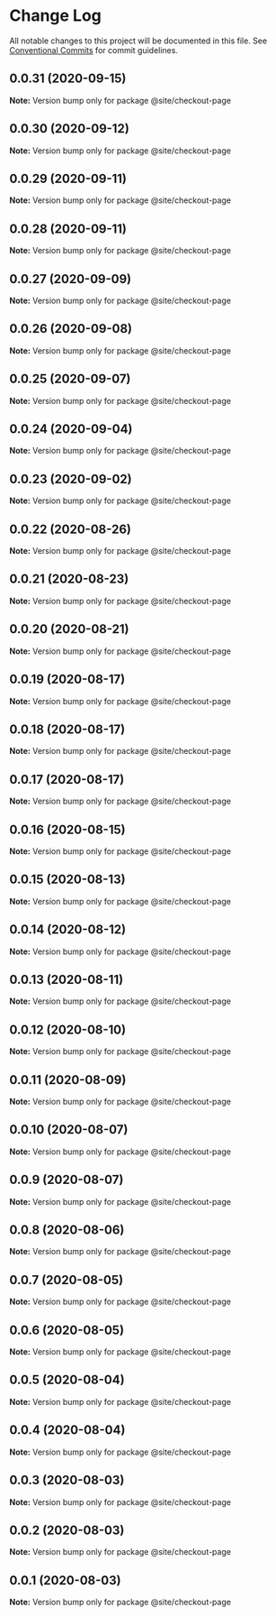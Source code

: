# Change Log

All notable changes to this project will be documented in this file.
See [Conventional Commits](https://conventionalcommits.org) for commit guidelines.

## 0.0.31 (2020-09-15)

**Note:** Version bump only for package @site/checkout-page





## 0.0.30 (2020-09-12)

**Note:** Version bump only for package @site/checkout-page





## 0.0.29 (2020-09-11)

**Note:** Version bump only for package @site/checkout-page





## 0.0.28 (2020-09-11)

**Note:** Version bump only for package @site/checkout-page





## 0.0.27 (2020-09-09)

**Note:** Version bump only for package @site/checkout-page





## 0.0.26 (2020-09-08)

**Note:** Version bump only for package @site/checkout-page

## 0.0.25 (2020-09-07)

**Note:** Version bump only for package @site/checkout-page

## 0.0.24 (2020-09-04)

**Note:** Version bump only for package @site/checkout-page

## 0.0.23 (2020-09-02)

**Note:** Version bump only for package @site/checkout-page

## 0.0.22 (2020-08-26)

**Note:** Version bump only for package @site/checkout-page

## 0.0.21 (2020-08-23)

**Note:** Version bump only for package @site/checkout-page

## 0.0.20 (2020-08-21)

**Note:** Version bump only for package @site/checkout-page

## 0.0.19 (2020-08-17)

**Note:** Version bump only for package @site/checkout-page

## 0.0.18 (2020-08-17)

**Note:** Version bump only for package @site/checkout-page

## 0.0.17 (2020-08-17)

**Note:** Version bump only for package @site/checkout-page

## 0.0.16 (2020-08-15)

**Note:** Version bump only for package @site/checkout-page

## 0.0.15 (2020-08-13)

**Note:** Version bump only for package @site/checkout-page

## 0.0.14 (2020-08-12)

**Note:** Version bump only for package @site/checkout-page

## 0.0.13 (2020-08-11)

**Note:** Version bump only for package @site/checkout-page

## 0.0.12 (2020-08-10)

**Note:** Version bump only for package @site/checkout-page

## 0.0.11 (2020-08-09)

**Note:** Version bump only for package @site/checkout-page

## 0.0.10 (2020-08-07)

**Note:** Version bump only for package @site/checkout-page

## 0.0.9 (2020-08-07)

**Note:** Version bump only for package @site/checkout-page

## 0.0.8 (2020-08-06)

**Note:** Version bump only for package @site/checkout-page

## 0.0.7 (2020-08-05)

**Note:** Version bump only for package @site/checkout-page

## 0.0.6 (2020-08-05)

**Note:** Version bump only for package @site/checkout-page

## 0.0.5 (2020-08-04)

**Note:** Version bump only for package @site/checkout-page

## 0.0.4 (2020-08-04)

**Note:** Version bump only for package @site/checkout-page

## 0.0.3 (2020-08-03)

**Note:** Version bump only for package @site/checkout-page

## 0.0.2 (2020-08-03)

**Note:** Version bump only for package @site/checkout-page

## 0.0.1 (2020-08-03)

**Note:** Version bump only for package @site/checkout-page
